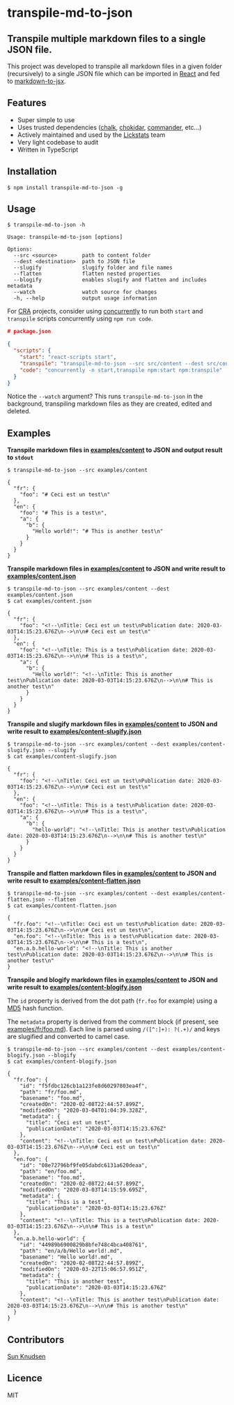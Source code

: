 # transpile-md-to-json

## Transpile multiple markdown files to a single JSON file.

This project was developed to transpile all markdown files in a given folder (recursively) to a single JSON file which can be imported in [React](https://reactjs.org/) and fed to [markdown-to-jsx](https://www.npmjs.com/package/markdown-to-jsx).

## Features

- Super simple to use
- Uses trusted dependencies ([chalk](https://www.npmjs.com/package/chalk), [chokidar](https://www.npmjs.com/package/chokidar), [commander](https://www.npmjs.com/package/commander), etc...)
- Actively maintained and used by the [Lickstats](https://lickstats.com/) team
- Very light codebase to audit
- Written in TypeScript

## Installation

```shell
$ npm install transpile-md-to-json -g
```

## Usage

```shell
$ transpile-md-to-json -h

Usage: transpile-md-to-json [options]

Options:
  --src <source>        path to content folder
  --dest <destination>  path to JSON file
  --slugify             slugify folder and file names
  --flatten             flatten nested properties
  --blogify             enables slugify and flatten and includes metadata
  --watch               watch source for changes
  -h, --help            output usage information
```

For [CRA](https://www.npmjs.com/package/create-react-app) projects, consider using [concurrently](https://www.npmjs.com/package/concurrently) to run both `start` and `transpile` scripts concurrently using `npm run code`.

```json
# package.json

{
  "scripts": {
    "start": "react-scripts start",
    "transpile": "transpile-md-to-json --src src/content --dest src/content.json --watch",
    "code": "concurrently -n start,transpile npm:start npm:transpile"
  }
}
```

Notice the `--watch` argument? This runs `transpile-md-to-json` in the background, transpiling markdown files as they are created, edited and deleted.

## Examples

**Transpile markdown files in [examples/content](examples/content) to JSON and output result to `stdout`**

```shell
$ transpile-md-to-json --src examples/content

{
  "fr": {
    "foo": "# Ceci est un test\n"
  },
  "en": {
    "foo": "# This is a test\n",
    "a": {
      "b": {
        "Hello world!": "# This is another test\n"
      }
    }
  }
}
```

**Transpile markdown files in [examples/content](examples/content) to JSON and write result to [examples/content.json](examples/content.json)**

```shell
$ transpile-md-to-json --src examples/content --dest examples/content.json
$ cat examples/content.json

{
  "fr": {
    "foo": "<!--\nTitle: Ceci est un test\nPublication date: 2020-03-03T14:15:23.676Z\n-->\n\n# Ceci est un test\n"
  },
  "en": {
    "foo": "<!--\nTitle: This is a test\nPublication date: 2020-03-03T14:15:23.676Z\n-->\n\n# This is a test\n",
    "a": {
      "b": {
        "Hello world!": "<!--\nTitle: This is another test\nPublication date: 2020-03-03T14:15:23.676Z\n-->\n\n# This is another test\n"
      }
    }
  }
}
```

**Transpile and slugify markdown files in [examples/content](examples/content) to JSON and write result to [examples/content-slugify.json](examples/content-slugify.json)**

```shell
$ transpile-md-to-json --src examples/content --dest examples/content-slugify.json --slugify
$ cat examples/content-slugify.json

{
  "fr": {
    "foo": "<!--\nTitle: Ceci est un test\nPublication date: 2020-03-03T14:15:23.676Z\n-->\n\n# Ceci est un test\n"
  },
  "en": {
    "foo": "<!--\nTitle: This is a test\nPublication date: 2020-03-03T14:15:23.676Z\n-->\n\n# This is a test\n",
    "a": {
      "b": {
        "hello-world": "<!--\nTitle: This is another test\nPublication date: 2020-03-03T14:15:23.676Z\n-->\n\n# This is another test\n"
      }
    }
  }
}
```

**Transpile and flatten markdown files in [examples/content](examples/content) to JSON and write result to [examples/content-flatten.json](examples/content-flatten.json)**

```shell
$ transpile-md-to-json --src examples/content --dest examples/content-flatten.json --flatten
$ cat examples/content-flatten.json

{
  "fr.foo": "<!--\nTitle: Ceci est un test\nPublication date: 2020-03-03T14:15:23.676Z\n-->\n\n# Ceci est un test\n",
  "en.foo": "<!--\nTitle: This is a test\nPublication date: 2020-03-03T14:15:23.676Z\n-->\n\n# This is a test\n",
  "en.a.b.hello-world": "<!--\nTitle: This is another test\nPublication date: 2020-03-03T14:15:23.676Z\n-->\n\n# This is another test\n"
}
```

**Transpile and blogify markdown files in [examples/content](examples/content) to JSON and write result to [examples/content-blogify.json](examples/content-blogify.json)**

The `id` property is derived from the dot path (`fr.foo` for example) using a [MD5](https://en.wikipedia.org/wiki/MD5) hash function.

The `metadata` property is derived from the comment block (if present, see [examples/fr/foo.md](examples/content/fr/foo.md)). Each line is parsed using `/([^:]+): ?(.+)/` and keys are slugified and converted to camel case.

```shell
$ transpile-md-to-json --src examples/content --dest examples/content-blogify.json --blogify
$ cat examples/content-blogify.json

{
  "fr.foo": {
    "id": "f5fdbc126cb1a123fe8d60297803ea4f",
    "path": "fr/foo.md",
    "basename": "foo.md",
    "createdOn": "2020-02-08T22:44:57.899Z",
    "modifiedOn": "2020-03-04T01:04:39.328Z",
    "metadata": {
      "title": "Ceci est un test",
      "publicationDate": "2020-03-03T14:15:23.676Z"
    },
    "content": "<!--\nTitle: Ceci est un test\nPublication date: 2020-03-03T14:15:23.676Z\n-->\n\n# Ceci est un test\n"
  },
  "en.foo": {
    "id": "08e72796bf9fe05dabdc6131a620deaa",
    "path": "en/foo.md",
    "basename": "foo.md",
    "createdOn": "2020-02-08T22:44:57.899Z",
    "modifiedOn": "2020-03-03T14:15:59.695Z",
    "metadata": {
      "title": "This is a test",
      "publicationDate": "2020-03-03T14:15:23.676Z"
    },
    "content": "<!--\nTitle: This is a test\nPublication date: 2020-03-03T14:15:23.676Z\n-->\n\n# This is a test\n"
  },
  "en.a.b.hello-world": {
    "id": "44989b6900829b8bfe748c4bca408761",
    "path": "en/a/b/Hello world!.md",
    "basename": "Hello world!.md",
    "createdOn": "2020-02-08T22:44:57.899Z",
    "modifiedOn": "2020-03-22T15:06:57.951Z",
    "metadata": {
      "title": "This is another test",
      "publicationDate": "2020-03-03T14:15:23.676Z"
    },
    "content": "<!--\nTitle: This is another test\nPublication date: 2020-03-03T14:15:23.676Z\n-->\n\n# This is another test\n"
  }
}
```

## Contributors

[Sun Knudsen](https://sunknudsen.com/)

## Licence

MIT

